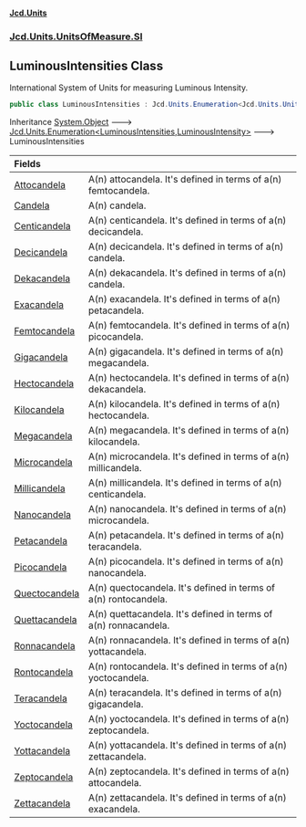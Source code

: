 #### [Jcd.Units](index.md 'index')
### [Jcd.Units.UnitsOfMeasure.SI](Jcd.Units.UnitsOfMeasure.SI.md 'Jcd.Units.UnitsOfMeasure.SI')

## LuminousIntensities Class

International System of Units for measuring Luminous Intensity.

```csharp
public class LuminousIntensities : Jcd.Units.Enumeration<Jcd.Units.UnitsOfMeasure.SI.LuminousIntensities, Jcd.Units.UnitTypes.LuminousIntensity>
```

Inheritance [System.Object](https://docs.microsoft.com/en-us/dotnet/api/System.Object 'System.Object') &#129106; [Jcd.Units.Enumeration&lt;](Jcd.Units.Enumeration_TEnumeration,T_.md 'Jcd.Units.Enumeration<TEnumeration,T>')[LuminousIntensities](Jcd.Units.UnitsOfMeasure.SI.LuminousIntensities.md 'Jcd.Units.UnitsOfMeasure.SI.LuminousIntensities')[,](Jcd.Units.Enumeration_TEnumeration,T_.md 'Jcd.Units.Enumeration<TEnumeration,T>')[LuminousIntensity](Jcd.Units.UnitTypes.LuminousIntensity.md 'Jcd.Units.UnitTypes.LuminousIntensity')[&gt;](Jcd.Units.Enumeration_TEnumeration,T_.md 'Jcd.Units.Enumeration<TEnumeration,T>') &#129106; LuminousIntensities

| Fields | |
| :--- | :--- |
| [Attocandela](Jcd.Units.UnitsOfMeasure.SI.LuminousIntensities.Attocandela.md 'Jcd.Units.UnitsOfMeasure.SI.LuminousIntensities.Attocandela') | A(n) attocandela. It's defined in terms of a(n) femtocandela. |
| [Candela](Jcd.Units.UnitsOfMeasure.SI.LuminousIntensities.Candela.md 'Jcd.Units.UnitsOfMeasure.SI.LuminousIntensities.Candela') | A(n) candela. |
| [Centicandela](Jcd.Units.UnitsOfMeasure.SI.LuminousIntensities.Centicandela.md 'Jcd.Units.UnitsOfMeasure.SI.LuminousIntensities.Centicandela') | A(n) centicandela. It's defined in terms of a(n) decicandela. |
| [Decicandela](Jcd.Units.UnitsOfMeasure.SI.LuminousIntensities.Decicandela.md 'Jcd.Units.UnitsOfMeasure.SI.LuminousIntensities.Decicandela') | A(n) decicandela. It's defined in terms of a(n) candela. |
| [Dekacandela](Jcd.Units.UnitsOfMeasure.SI.LuminousIntensities.Dekacandela.md 'Jcd.Units.UnitsOfMeasure.SI.LuminousIntensities.Dekacandela') | A(n) dekacandela. It's defined in terms of a(n) candela. |
| [Exacandela](Jcd.Units.UnitsOfMeasure.SI.LuminousIntensities.Exacandela.md 'Jcd.Units.UnitsOfMeasure.SI.LuminousIntensities.Exacandela') | A(n) exacandela. It's defined in terms of a(n) petacandela. |
| [Femtocandela](Jcd.Units.UnitsOfMeasure.SI.LuminousIntensities.Femtocandela.md 'Jcd.Units.UnitsOfMeasure.SI.LuminousIntensities.Femtocandela') | A(n) femtocandela. It's defined in terms of a(n) picocandela. |
| [Gigacandela](Jcd.Units.UnitsOfMeasure.SI.LuminousIntensities.Gigacandela.md 'Jcd.Units.UnitsOfMeasure.SI.LuminousIntensities.Gigacandela') | A(n) gigacandela. It's defined in terms of a(n) megacandela. |
| [Hectocandela](Jcd.Units.UnitsOfMeasure.SI.LuminousIntensities.Hectocandela.md 'Jcd.Units.UnitsOfMeasure.SI.LuminousIntensities.Hectocandela') | A(n) hectocandela. It's defined in terms of a(n) dekacandela. |
| [Kilocandela](Jcd.Units.UnitsOfMeasure.SI.LuminousIntensities.Kilocandela.md 'Jcd.Units.UnitsOfMeasure.SI.LuminousIntensities.Kilocandela') | A(n) kilocandela. It's defined in terms of a(n) hectocandela. |
| [Megacandela](Jcd.Units.UnitsOfMeasure.SI.LuminousIntensities.Megacandela.md 'Jcd.Units.UnitsOfMeasure.SI.LuminousIntensities.Megacandela') | A(n) megacandela. It's defined in terms of a(n) kilocandela. |
| [Microcandela](Jcd.Units.UnitsOfMeasure.SI.LuminousIntensities.Microcandela.md 'Jcd.Units.UnitsOfMeasure.SI.LuminousIntensities.Microcandela') | A(n) microcandela. It's defined in terms of a(n) millicandela. |
| [Millicandela](Jcd.Units.UnitsOfMeasure.SI.LuminousIntensities.Millicandela.md 'Jcd.Units.UnitsOfMeasure.SI.LuminousIntensities.Millicandela') | A(n) millicandela. It's defined in terms of a(n) centicandela. |
| [Nanocandela](Jcd.Units.UnitsOfMeasure.SI.LuminousIntensities.Nanocandela.md 'Jcd.Units.UnitsOfMeasure.SI.LuminousIntensities.Nanocandela') | A(n) nanocandela. It's defined in terms of a(n) microcandela. |
| [Petacandela](Jcd.Units.UnitsOfMeasure.SI.LuminousIntensities.Petacandela.md 'Jcd.Units.UnitsOfMeasure.SI.LuminousIntensities.Petacandela') | A(n) petacandela. It's defined in terms of a(n) teracandela. |
| [Picocandela](Jcd.Units.UnitsOfMeasure.SI.LuminousIntensities.Picocandela.md 'Jcd.Units.UnitsOfMeasure.SI.LuminousIntensities.Picocandela') | A(n) picocandela. It's defined in terms of a(n) nanocandela. |
| [Quectocandela](Jcd.Units.UnitsOfMeasure.SI.LuminousIntensities.Quectocandela.md 'Jcd.Units.UnitsOfMeasure.SI.LuminousIntensities.Quectocandela') | A(n) quectocandela. It's defined in terms of a(n) rontocandela. |
| [Quettacandela](Jcd.Units.UnitsOfMeasure.SI.LuminousIntensities.Quettacandela.md 'Jcd.Units.UnitsOfMeasure.SI.LuminousIntensities.Quettacandela') | A(n) quettacandela. It's defined in terms of a(n) ronnacandela. |
| [Ronnacandela](Jcd.Units.UnitsOfMeasure.SI.LuminousIntensities.Ronnacandela.md 'Jcd.Units.UnitsOfMeasure.SI.LuminousIntensities.Ronnacandela') | A(n) ronnacandela. It's defined in terms of a(n) yottacandela. |
| [Rontocandela](Jcd.Units.UnitsOfMeasure.SI.LuminousIntensities.Rontocandela.md 'Jcd.Units.UnitsOfMeasure.SI.LuminousIntensities.Rontocandela') | A(n) rontocandela. It's defined in terms of a(n) yoctocandela. |
| [Teracandela](Jcd.Units.UnitsOfMeasure.SI.LuminousIntensities.Teracandela.md 'Jcd.Units.UnitsOfMeasure.SI.LuminousIntensities.Teracandela') | A(n) teracandela. It's defined in terms of a(n) gigacandela. |
| [Yoctocandela](Jcd.Units.UnitsOfMeasure.SI.LuminousIntensities.Yoctocandela.md 'Jcd.Units.UnitsOfMeasure.SI.LuminousIntensities.Yoctocandela') | A(n) yoctocandela. It's defined in terms of a(n) zeptocandela. |
| [Yottacandela](Jcd.Units.UnitsOfMeasure.SI.LuminousIntensities.Yottacandela.md 'Jcd.Units.UnitsOfMeasure.SI.LuminousIntensities.Yottacandela') | A(n) yottacandela. It's defined in terms of a(n) zettacandela. |
| [Zeptocandela](Jcd.Units.UnitsOfMeasure.SI.LuminousIntensities.Zeptocandela.md 'Jcd.Units.UnitsOfMeasure.SI.LuminousIntensities.Zeptocandela') | A(n) zeptocandela. It's defined in terms of a(n) attocandela. |
| [Zettacandela](Jcd.Units.UnitsOfMeasure.SI.LuminousIntensities.Zettacandela.md 'Jcd.Units.UnitsOfMeasure.SI.LuminousIntensities.Zettacandela') | A(n) zettacandela. It's defined in terms of a(n) exacandela. |
